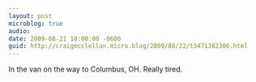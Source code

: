 ```yaml
---
layout: post
microblog: true
audio: 
date: 2009-08-21 18:00:00 -0600
guid: http://craigmcclellan.micro.blog/2009/08/22/t3471382306.html
---
```

In the van on the way to Columbus, OH. Really tired.
